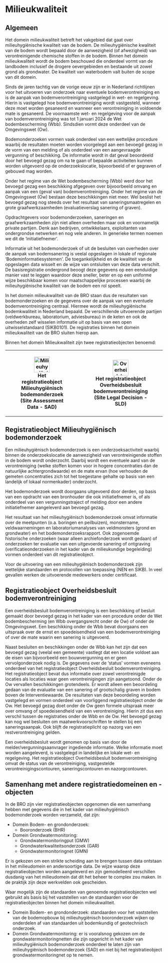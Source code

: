 # Milieukwaliteit

## Algemeen
Het domein milieukwaliteit betreft het vakgebied dat gaat over milieuhygiënische kwaliteit van de bodem. De milieuhygiënische kwaliteit van de bodem wordt bepaald door de aanwezigheid (of afwezigheid) van verontreinigende chemische stoffen in de bodem. Binnen het domein milieukwaliteit wordt de bodem beschouwd die onderdeel vormt van de landbodem inclusief de drogere oevergebieden en bestaande uit zowel grond als grondwater. De kwaliteit van waterbodem valt buiten de scope van dit domein. 

Sinds de jaren tachtig van de vorige eeuw zijn er in Nederland richtlijnen voor het uitvoeren van onderzoek naar eventuele bodemverontreiniging en is de aanpak van bodemverontreiniging vastgelegd in wet- en regelgeving. Hierin is vastgelegd hoe bodemverontreiniging wordt vastgesteld, wanneer deze moet worden gesaneerd en wanneer een verontreiniging in voldoende mate is gesaneerd. De voornaamste wet- en regelgeving voor de aanpak van bodemverontreiniging was tot 1 januari 2024 de Wet bodembescherming (Wbb). Sindsdien vormt deze onderdeel van de Omgevingswet (Ow).

Bodemonderzoeken vormen vaak onderdeel van een wettelijke procedure waarbij de resultaten moeten worden voorgelegd aan een bevoegd gezag in de vorm van een melding of als onderdeel van een aangevraagde vergunning of beschikking. De informatie wordt in dat geval beoordeeld door het bevoegd gezag om na te gaan of bepaalde activiteiten kunnen worden uitgevoerd op de onderzoekslocatie, bijvoorbeeld of er gegraven of gebouwd mag worden.

Onder het regime van de Wet bodembescherming (Wbb) werd door het bevoegd gezag een beschikking afgegeven over bijvoorbeeld omvang en aanpak van een (geval van) bodemverontreiniging. Onder het regime van de Omgevingswet (Ow) bestaan deze beschikkingen niet meer. Wel beslist het bevoegd gezag nog steeds over het resultaat van saneringsmaatregelen en grote graafwerkzaamheden (evaluatieverslag sanering of graven).

Opdrachtgevers voor bodemonderzoeken, saneringen en graafwerkzaamheden zijn niet alleen overheden maar ook en voornamelijk private partijen. Denk aan bedrijven, ontwikkelaars, exploitanten van ondergrondse netwerken en nog vele anderen. In generieke termen noemen we dit de ‘initiatiefnemer’.

Informatie uit het bodemonderzoek of uit de besluiten van overheden over de aanpak van bodemsanering is veelal opgeslagen in lokale of regionale ‘Bodeminformatiesystemen'. De toegankelijkheid en de kwaliteit van de opgeslagen data wisselt en de wijze van ontsluiten van deze data verschilt. De basisregistratie ondergrond beoogt deze gegevens op een eenduidige manier vast te leggen waardoor deze sneller, beter en op een uniforme wijze beschikbaar komen voor maatschappelijke processen waarbij de milieuhygiënische kwaliteit van de bodem een rol speelt.

In het domein milieukwaliteit van de BRO staan dus de resultaten van bodemonderzoeken en de gegevens over de aanpak van een eventuele bodemverontreiniging centraal. Hiermee wordt de milieuhygiënische bodemkwaliteit in Nederland bepaald. De verschillende uitvoerende partijen (veldwerkbureau, laboratorium, adviesbureau) in de keten en ook de overheden zelf wisselen informatie uit op basis van een open uitwisselstandaard (SIKB0101). De registraties binnen het domein milieukwaliteit van de BRO sluiten hierop aan.

Binnen het domein Milieukwaliteit zijn twee registratieobjecten benoemd:

<table style="width: 100%;">
	<colgroup style="width: 50%;"></colgroup>
	<colgroup style="width: 50%;"></colgroup>
	<tbody>
        	<tr>
			<th>
				<figure>
				<!-- link to generic location of GitHub/BROprogramma -->
				<!-- <img src="https://github.com/BROprogramma/generiek/raw/gh-pages/mk/media/BRO_Registratieobject tegel_Milieuhygiënisch bodemonderzoek.png" alt="Milieuhygiënisch bodemonderzoek" width="50"/> -->
				<!-- link to location on docs.geostandaarden -->
				<img src="https://docs.geostandaarden.nl/bro/gen/mk/media/BRO_Registratieobject tegel_Milieuhygiënisch bodemonderzoek.png" alt="Milieuhygiënisch bodemonderzoek" width="50"/>
			 	<figcaption>
			 		Het registratieobject Milieuhygiënisch bodemonderzoek (Site Assessment Data - SAD)
			  	</figcaption>
				</figure>
			</th>
                     	<th>
				<figure>
					<!-- link to generic location of GitHub/BROprogramma -->
					<!-- <img src="https://github.com/BROprogramma/generiek/raw/gh-pages/mk/media/BRO_Registratieobject tegel_Overheidsbesluit bodemverontreiniging.png" alt="Overheidsbesluit bodemverontreiniging" width="50"/> -->
					<!-- link to location on docs.geostandaarden -->
					<img src="https://docs.geostandaarden.nl/bro/gen/mk/media/BRO_Registratieobject tegel_Overheidsbesluit bodemverontreiniging.png" alt="Overheidsbesluit bodemverontreiniging" width="50"/>
					<figcaption>
				 		Het registratieobject Overheidsbesluit bodemverontreiniging (Site Legal Decision - SLD)
				  	</figcaption>
				</figure>				
			</th>
                </tr>
	</tbody>
</table>

## Registratieobject Milieuhygiënisch bodemonderzoek
Een milieuhygiënisch bodemonderzoek is een onderzoeksactiviteit waarbij binnen de onderzoekslocatie de aanwezigheid van verontreinigende stoffen in de bodem wordt onderzocht. Daarbij wordt een eventuele aard van de verontreiniging (welke stoffen komen voor in hogere concentraties dan de natuurlijke achtergrondwaarde) en de mate ervan (hoe verhouden de gemeten concentraties zich tot het toegestane gehalte op basis van een landelijk of lokaal normenkader) onderzocht.

Het bodemonderzoek wordt doorgaans uitgevoerd door derden, op basis van een opdracht van een bronhouder die ook initiatiefnemer is, of als onderdeel van een vergunningstraject of melding door een andere initiatiefnemer aangeleverd aan bevoegd gezag.

Het resultaat van het milieuhygiënisch bodemonderzoek omvat informatie over de meetpunten (o.a. boringen en peilbuizen), monstername, veldwaarnemingen en laboratoriumanalyses van veldmonsters (grond en grondwater) en het bodemonderzoeksrapport. Ook zogenoemde historische onderzoeken (waar alleen archiefonderzoek wordt gedaan) of onderzoeken ter evaluatie van een uitgevoerde sanering of ontgraving (verificatieonderzoeken in het kader van de milieukundige begeleiding) vormen onderdeel van dit registratieobject.

Voor de uitvoering van een milieuhygiënisch bodemonderzoek zijn wettelijke standaarden en protocollen van toepassing (NEN en SIKB). In veel gevallen werken de uitvoerende medewerkers onder certificaat.  

## Registratieobject Overheidsbesluit bodemverontreiniging
Een overheidsbesluit bodemverontreiniging is een beschikking of besluit gemaakt door bevoegd gezag in het kader van een procedure onder de Wet bodembescherming (en Wbb overgangsrecht onder de Ow) of onder de Omgevingswet. Een beschikking onder de Wbb bevat doorgaans een uitspraak over de ernst en spoedeisendheid van een bodemverontreiniging of over de mate waarin een sanering is uitgevoerd.

Naast besluiten en beschikkingen onder de Wbb kan het zijn dat een bevoegd gezag (veelal een gemeente) vastlegt dat een locatie voldoet aan de eisen van bijvoorbeeld een bouwvergunning en er geen vervolgonderzoek nodig is. De gegevens over de ‘status’ vormen eveneens onderdeel van het registratieobject Overheidsbesluit bodemverontreiniging. Het registratieobject bevat dus informatie over zowel verontreinigde locaties als locaties waar geen verontreinigingen zijn aangetoond.
Onder de Ow vervallen beschikkingen grotendeels. Er wordt alleen een beoordeling gedaan van de evaluatie van een sanering of grootschalig graven in bodem boven de Interventiewaarde. De resultaten van deze beoordeling worden vastgelegd en vormen onderdeel van voorliggend registratieobject onder de Ow. Het bevoegd gezag doet onder de Ow geen formele uitspraak meer over omvang of spoedeisendheid van een verontreiniging. Hierin zit dus een verschil tussen de registraties onder de Wbb en de Ow. Het bevoegd gezag kan nog wel besluiten om maatwerkvoorschriften te stellen bij een saneringsaanpak. Ook blijft de registratieplicht op nazorg van een restverontreiniging gelden.

Een overheidsbesluit wordt genomen op basis van door de melder/vergunningsaanvrager ingediende informatie. Welke informatie moet worden aangeleverd, is vastgelegd in landelijke en lokale wet- en regelgeving. Het registratieobject Overheidsbesluit bodemverontreiniging omvat de status van de verontreiniging, vastgestelde verontreinigingscontouren, saneringscontouren en nazorgcontouren.

## Samenhang met andere registratiedomeinen en -objecten
In de BRO zijn vier registratieobjecten opgenomen die een samenhang hebben met gegevens die in het kader van milieuhygiënisch bodemonderzoek worden verzameld, dat zijn:
- Domein Bodem- en grondonderzoek:
	- Booronderzoek (BHR)
- Domein Grondwatermonitoring:
	- Grondwatermonitoringput (GMW)  
	- Grondwaterkwaliteitsonderzoek (GAR)
	- Grondwatermonitoringnet (GMN)
	
Er is gekozen om een strikte scheiding aan te brengen tussen data ontstaan in het milieudomein en andersoortige data. De wijze waarop deze registratieobjecten worden aangeleverd en zijn gemodelleerd verschillen dusdanig van het milieudomein dat dit het beheer te complex zou maken. In de praktijk zijn deze werkvelden ook gescheiden.

Waar mogelijk zijn de standaarden van genoemde registratieobjecten wel gebruikt als basis bij het vaststellen van de standaarden voor de registratieobjecten binnen het domein milieukwaliteit.

- Domein Bodem- en grondonderzoek: standaarden voor het vaststellen van de bodemopbouw bij milieuhygiënisch booronderzoek wijken op onderdelen af van standaarden uit bodemkundig of geotechnisch onderzoek.
- Domein Grondwatermonitoring: er is vooralsnog gekozen om de grondwatermonitoringnetten die zijn opgericht in het kader van milieuhygiënisch bodemonderzoek onderdeel te laten zijn van milieuhygiënisch bodemonderzoek (SAD) en niet bij het registratieobject grondwatermonitoringnet op te nemen.

